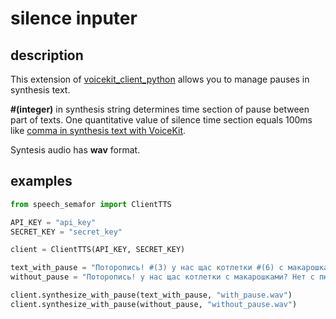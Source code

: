 # silence inputer

## description
This extension of [voicekit_client_python](https://github.com/TinkoffCreditSystems/voicekit_client_python) 
allows you to manage pauses in synthesis text.

__#(integer)__ in synthesis string determines time section of pause 
between part of texts. One quantitative value of silence time 
section equals 100ms like [comma in synthesis text with VoiceKit](https://voicekit.tinkoff.ru/docs/synthesis).

Syntesis audio has __wav__ format.

## examples

```python
from speech_semafor import ClientTTS

API_KEY = "api_key"
SECRET_KEY = "secret_key"

client = ClientTTS(API_KEY, SECRET_KEY)

text_with_pause = "Поторопись! #(3) у нас щас котлетки #(6) с макарошками? #(6) Нет #(4) с пюрэшкой"
without_pause = "Поторопись! у нас щас котлетки с макарошками? Нет с пюрэшкой"

client.synthesize_with_pause(text_with_pause, "with_pause.wav")
client.synthesize_with_pause(without_pause, "without_pause.wav")
```
